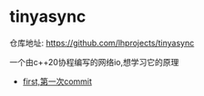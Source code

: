 # tinyasync

仓库地址: https://github.com/lhprojects/tinyasync

一个由c++20协程编写的网络io,想学习它的原理


- [first,第一次commit](./first.md)

